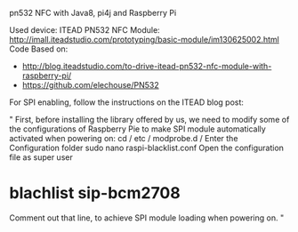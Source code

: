 pn532 NFC with Java8, pi4j and Raspberry Pi

Used device: ITEAD PN532 NFC Module: http://imall.iteadstudio.com/prototyping/basic-module/im130625002.html
Code Based on: 
 * http://blog.iteadstudio.com/to-drive-itead-pn532-nfc-module-with-raspberry-pi/
 * https://github.com/elechouse/PN532

For SPI enabling, follow the instructions on the ITEAD blog post:

"
First, before installing the library offered by us, we need to modify some of the configurations of Raspberry Pie to make SPI module automatically activated when powering on:
cd / etc / modprobe.d /
Enter the Configuration folder
sudo nano raspi-blacklist.conf
Open the configuration file as super user
# blachlist sip-bcm2708
Comment out that line, to achieve SPI module loading when powering on.
" 
